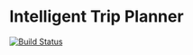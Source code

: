 # Intelligent Trip Planner 
[![Build Status](https://app.travis-ci.com/quangLinh9038/tripplanner.svg?token=n3xBwTA5sHzC8nPx9Tic&branch=master)](https://app.travis-ci.com/quangLinh9038/tripplanner)

